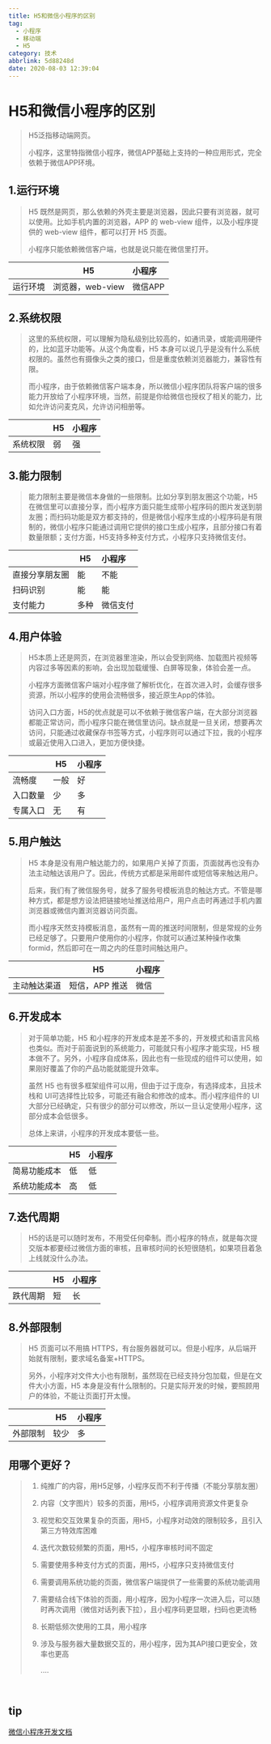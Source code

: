 ```yaml
---
title: H5和微信小程序的区别
tag:
  - 小程序
  - 移动端
  - H5
category: 技术
abbrlink: 5d88248d
date: 2020-08-03 12:39:04
---
```

# H5和微信小程序的区别

> H5泛指移动端网页。
>
> 小程序，这里特指微信小程序，微信APP基础上支持的一种应用形式，完全依赖于微信APP环境。

## 1.运行环境

> H5 既然是网页，那么依赖的外壳主要是浏览器，因此只要有浏览器，就可以使用。比如手机内置的浏览器，APP 的 web-view 组件，以及小程序提供的 web-view 组件，都可以打开 H5 页面。
>
> 小程序只能依赖微信客户端，也就是说只能在微信里打开。

|          | H5               | 小程序  |
| :------- | ---------------- | :------ |
| 运行环境 | 浏览器，web-view | 微信APP |
## 2.系统权限

> 这里的系统权限，可以理解为隐私级别比较高的，如通讯录，或能调用硬件的，比如蓝牙功能等。从这个角度看，H5 本身可以说几乎是没有什么系统权限的。虽然也有摄像头之类的接口，但是重度依赖浏览器能力，兼容性有限。
>
> 而小程序，由于依赖微信客户端本身，所以微信小程序团队将客户端的很多能力开放给了小程序环境，当然，前提是你给微信也授权了相关的能力，比如允许访问麦克风，允许访问相册等。

|                | H5               | 小程序         |
| :------------- | ---------------- | :------------- |
| 系统权限       | 弱               | 强             |
## 3.能力限制

> 能力限制主要是微信本身做的一些限制。比如分享到朋友圈这个功能，H5在微信里可以直接分享，而小程序方面只能生成带小程序码的图片发送到朋友圈；而扫码功能是双方都支持的，但是微信小程序生成的小程序码是有限制的，微信小程序只能通过调用它提供的接口生成小程序，且部分接口有着数量限额；支付方面，H5支持多种支付方式，小程序只支持微信支付。

|                | H5               | 小程序         |
| :------------- | ---------------- | :------------- |
| 直接分享朋友圈 | 能               | 不能           |
| 扫码识别       | 能               | 能             |
| 支付能力       | 多种             | 微信支付       |
## 4.用户体验

> H5本质上还是网页，在浏览器里渲染，所以会受到网络、加载图片视频等内容过多等因素的影响，会出现加载缓慢、白屏等现象，体验会差一点。
>
> 小程序方面微信客户端对小程序做了解析优化，在首次进入时，会缓存很多资源，所以小程序的使用会流畅很多，接近原生App的体验。
>
> 访问入口方面，H5的优点就是可以不依赖于微信客户端，在大部分浏览器都能正常访问，而小程序只能在微信里访问。缺点就是一旦关闭，想要再次访问，只能通过收藏保存书签等方式，小程序则可以通过下拉，我的小程序或最近使用入口进入，更加方便快捷。



|                | H5               | 小程序         |
| :------------- | ---------------- | :------------- |
| 流畅度         | 一般             | 好             |
| 入口数量       | 少               | 多             |
| 专属入口       | 无               | 有             |


## 5.用户触达

> H5 本身是没有用户触达能力的，如果用户关掉了页面，页面就再也没有办法主动触达该用户了。因此，传统方式都是采用邮件或短信等来触达用户。
>
> 后来，我们有了微信服务号，就多了服务号模板消息的触达方式。不管是哪种方式，都是想方设法把链接地址推送给用户，用户点击时再通过手机内置浏览器或微信内置浏览器访问页面。
>
> 而小程序天然支持模板消息，虽然有一周的推送时间限制，但是常规的业务已经足够了。只要用户使用你的小程序，你就可以通过某种操作收集 formid，然后即可在一周之内的任意时间触达用户。

|              | H5             | 小程序 |
| :----------- | -------------- | :----- |
| 主动触达渠道 | 短信，APP 推送 | 微信   |
## 6.开发成本

> 对于简单功能，H5 和小程序的开发成本是差不多的，开发模式和语言风格也类似。而对于前面说到的系统能力，可能就只有小程序才能实现，H5 根本做不了。另外，小程序自成体系，因此也有一些现成的组件可以使用，如果刚好覆盖了你的产品功能就能提升效率。
>
> 虽然 H5 也有很多框架组件可以用，但由于过于庞杂，有选择成本，且技术栈和 UI可选择性比较多，可能还有融合和修改的成本。而小程序组件的 UI 大部分已经确定，只有很少的部分可以修改，所以一旦认定使用小程序，这部分成本会低很多。
>
> 总体上来讲，小程序的开发成本要低一些。

|                | H5               | 小程序         |
| :------------- | ---------------- | :------------- |
| 简易功能成本   | 低               | 低             |
| 系统功能成本   | 高               | 低             |
## 7.迭代周期

> H5的话是可以随时发布，不用受任何牵制。而小程序的特点，就是每次提交版本都要经过微信方面的审核，且审核时间的长短很随机，如果项目着急上线就没什么办法。

|                | H5               | 小程序         |
| :------------- | ---------------- | :------------- |
| 跌代周期       | 短               | 长             |
## 8.外部限制

> H5 页面可以不用搞 HTTPS，有台服务器就可以。但是小程序，从后端开始就有限制，要求域名备案+HTTPS。
>
> 另外，小程序对文件大小也有限制，虽然现在已经支持分包加载，但是在文件大小方面，H5 本身是没有什么限制的。只是实际开发的时候，要照顾用户的体验，不能让页面打开太慢。

|                | H5               | 小程序         |
| :------------- | ---------------- | :------------- |
| 外部限制       | 较少             | 多             |





## 用哪个更好？

> 1. 纯推广的内容，用H5足够，小程序反而不利于传播（不能分享朋友圈）
>
> 2. 内容（文字图片）较多的页面，用H5，小程序调用资源文件更复杂
>
> 3. 视觉和交互效果复杂的页面，用H5，小程序对动效的限制较多，且引入第三方特效库困难
>
> 4. 迭代次数较频繁的页面，用H5，小程序审核时间不固定
>
> 5. 需要使用多种支付方式的页面，用H5，小程序只支持微信支付
>
> 6. 需要调用系统功能的页面，微信客户端提供了一些需要的系统功能调用
>
> 7. 需要结合线下体验的页面，用小程序，因为小程序一次进入后，可以随时再次调用（微信对话列表下拉），且小程序码更显眼，扫码也更流畅
>
> 8. 长期低频次使用的工具，用小程序
>
> 9. 涉及与服务器大量数据交互的，用小程序，因为其API接口更安全，效率也更高   
>
>    ....

​                 

## tip

[微信小程序开发文档](https://developers.weixin.qq.com/miniprogram/dev/framework/quickstart/#%E5%B0%8F%E7%A8%8B%E5%BA%8F%E7%AE%80%E4%BB%8B)

